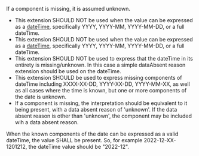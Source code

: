 
If a component is missing, it is assumed unknown.
* This extension SHOULD NOT be used when the value can be expressed as a [dateTime](https://hl7.org/fhir/R4B/datatypes.html#dateTime), specifically YYYY, YYYY-MM, YYYY-MM-DD, or a full dateTime.
* This extension SHOULD NOT be used when the value can be expressed as a [dateTime](https://hl7.org/fhir/R4B/datatypes.html#dateTime), specifically YYYY, YYYY-MM, YYYY-MM-DD, or a full dateTime.
* This extension SHOULD NOT be used to express that the dateTime in its entirety is missing/unknown.  In this case a simple dataAbsent reason extension should be used on the dateTime.
* This extension SHOULD be used to express missing components of dateTime including XXXX-XX-DD, YYYY-XX-DD, YYYY-MM-XX, as well as all cases where the time is known, but one or more components of the date is unknown.
* If a component is missing, the interpretation should be equivalent to it being present, with a data absent reason of 'unknown'.  If the data absent reason is other than 'unknown', the component may be included wih a data absent reason.

When the known components of the date can be expressed as a valid dateTime, the value SHALL be present.  So, for example 2022-12-XX-1201212, the dateTime value should be \"2022-12\".
